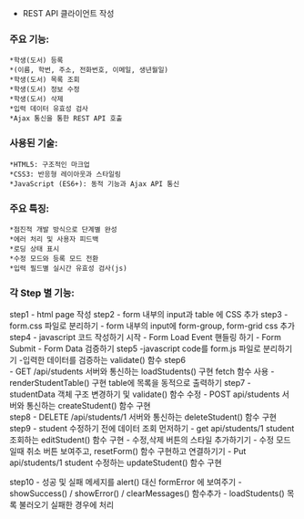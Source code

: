 * REST API 클라이언트 작성

### 주요 기능:
    *학생(도서) 등록
    *(이름, 학번, 주소, 전화번호, 이메일, 생년월일)
    *학생(도서) 목록 조회
    *학생(도서) 정보 수정
    *학생(도서) 삭제
    *입력 데이터 유효성 검사
    *Ajax 통신을 통한 REST API 호출
### 사용된 기술:
    *HTML5: 구조적인 마크업
    *CSS3: 반응형 레이아웃과 스타일링
    *JavaScript (ES6+): 동적 기능과 Ajax API 통신
### 주요 특징:
    *점진적 개발 방식으로 단계별 완성
    *에러 처리 및 사용자 피드백
    *로딩 상태 표시
    *수정 모드와 등록 모드 전환
    *입력 필드별 실시간 유효성 검사(js)

### 각 Step 별 기능:
 step1 - html page 작성
 step2 - form 내부의 input과 table 에 CSS 추가
 step3 
    - form.css 파일로 분리하기
    - form 내부의 input에 form-group, form-grid css 추가
 step4
    - javascript 코드 작성하기 시작
    - Form Load Event 핸들링 하기
    - Form Submit
    - Form Data 검증하기
 step5
    -javascript code를 form.js 파일로 분리하기기
    -입력한 데이터를 검증하는 validate() 함수
 step6   
    - GET /api/students 서버와 통신하는 loadStudents() 구현 fetch 함수 사용
    - renderStudentTable() 구현 table에 목록을 동적으로 출력하기
 step7
    - studentData 객체 구조 변경하기 및 validate() 함수 수정
    - POST api/students 서버와 통신하는 createStudent() 함수 구현   
 step8
    - DELETE /api/students/1 서버와 통신하는 deleteStudent() 함수 구현
 step9
    - student 수정하기 전에 데이터 조회 먼저하기
    - get api/students/1 student 조회하는 editStudent() 함수 구현
    - 수정,삭제 버튼의 스타일 추가하기기
    - 수정 모드일때 취소 버튼 보여주고, resetForm() 함수 구현하고 연결하기기
    - Put api/students/1 student 수정하는 updateStudent() 함수 구현

 step10
    - 성공 및 실패 메세지를 alert() 대신 formError <span> 에 보여주기
    - showSuccess() / showError() / clearMessages() 함수추가
    - loadStudents() 목록 불러오기 실패한 경우에 처리
    